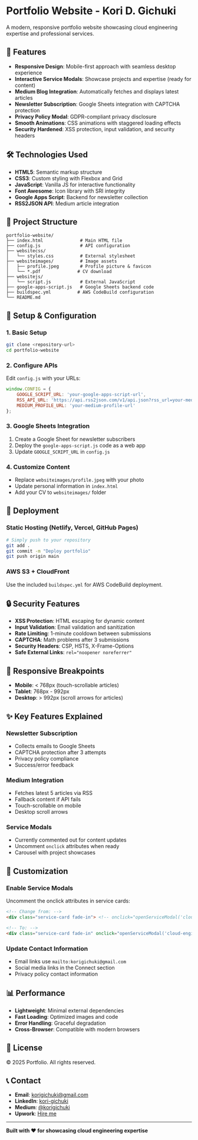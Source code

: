 # Portfolio Website - Kori D. Gichuki

A modern, responsive portfolio website showcasing cloud engineering expertise and professional services.

## 🚀 Features

- **Responsive Design**: Mobile-first approach with seamless desktop experience
- **Interactive Service Modals**: Showcase projects and expertise (ready for content)
- **Medium Blog Integration**: Automatically fetches and displays latest articles
- **Newsletter Subscription**: Google Sheets integration with CAPTCHA protection
- **Privacy Policy Modal**: GDPR-compliant privacy disclosure
- **Smooth Animations**: CSS animations with staggered loading effects
- **Security Hardened**: XSS protection, input validation, and security headers

## 🛠️ Technologies Used

- **HTML5**: Semantic markup structure
- **CSS3**: Custom styling with Flexbox and Grid
- **JavaScript**: Vanilla JS for interactive functionality
- **Font Awesome**: Icon library with SRI integrity
- **Google Apps Script**: Backend for newsletter collection
- **RSS2JSON API**: Medium article integration

## 📁 Project Structure

```
portfolio-website/
├── index.html              # Main HTML file
├── config.js               # API configuration
├── websitecss/
│   └── styles.css          # External stylesheet
├── websiteimages/          # Image assets
│   ├── profile.jpeg        # Profile picture & favicon
│   └── *.pdf              # CV download
├── websitejs/
│   └── script.js           # External JavaScript
├── google-apps-script.js   # Google Sheets backend code
├── buildspec.yml          # AWS CodeBuild configuration
└── README.md
```

## 🔧 Setup & Configuration

### 1. Basic Setup
```bash
git clone <repository-url>
cd portfolio-website
```

### 2. Configure APIs
Edit `config.js` with your URLs:
```javascript
window.CONFIG = {
    GOOGLE_SCRIPT_URL: 'your-google-apps-script-url',
    RSS_API_URL: 'https://api.rss2json.com/v1/api.json?rss_url=your-medium-feed',
    MEDIUM_PROFILE_URL: 'your-medium-profile-url'
};
```

### 3. Google Sheets Integration
1. Create a Google Sheet for newsletter subscribers
2. Deploy the `google-apps-script.js` code as a web app
3. Update `GOOGLE_SCRIPT_URL` in `config.js`

### 4. Customize Content
- Replace `websiteimages/profile.jpeg` with your photo
- Update personal information in `index.html`
- Add your CV to `websiteimages/` folder

## 🚀 Deployment

### Static Hosting (Netlify, Vercel, GitHub Pages)
```bash
# Simply push to your repository
git add .
git commit -m "Deploy portfolio"
git push origin main
```

### AWS S3 + CloudFront
Use the included `buildspec.yml` for AWS CodeBuild deployment.

## 🔒 Security Features

- **XSS Protection**: HTML escaping for dynamic content
- **Input Validation**: Email validation and sanitization
- **Rate Limiting**: 1-minute cooldown between submissions
- **CAPTCHA**: Math problems after 3 submissions
- **Security Headers**: CSP, HSTS, X-Frame-Options
- **Safe External Links**: `rel="noopener noreferrer"`

## 📱 Responsive Breakpoints

- **Mobile**: < 768px (touch-scrollable articles)
- **Tablet**: 768px - 992px
- **Desktop**: > 992px (scroll arrows for articles)

## ✨ Key Features Explained

### Newsletter Subscription
- Collects emails to Google Sheets
- CAPTCHA protection after 3 attempts
- Privacy policy compliance
- Success/error feedback

### Medium Integration
- Fetches latest 5 articles via RSS
- Fallback content if API fails
- Touch-scrollable on mobile
- Desktop scroll arrows

### Service Modals
- Currently commented out for content updates
- Uncomment `onclick` attributes when ready
- Carousel with project showcases

## 🔧 Customization

### Enable Service Modals
Uncomment the onclick attributes in service cards:
```html
<!-- Change from: -->
<div class="service-card fade-in"> <!-- onclick="openServiceModal('cloud-engineering')" -->

<!-- To: -->
<div class="service-card fade-in" onclick="openServiceModal('cloud-engineering')">
```

### Update Contact Information
- Email links use `mailto:korigichuki@gmail.com`
- Social media links in the Connect section
- Privacy policy contact information

## 📊 Performance

- **Lightweight**: Minimal external dependencies
- **Fast Loading**: Optimized images and code
- **Error Handling**: Graceful degradation
- **Cross-Browser**: Compatible with modern browsers

## 📄 License

© 2025 Portfolio. All rights reserved.

## 📞 Contact

- **Email**: korigichuki@gmail.com
- **LinkedIn**: [kori-gichuki](https://linkedin.com/in/kori-gichuki/)
- **Medium**: [@korigichuki](https://medium.com/@korigichuki/)
- **Upwork**: [Hire me](https://www.upwork.com/freelancers/~0147703b7f9aa70d31)

---

**Built with ❤️ for showcasing cloud engineering expertise**